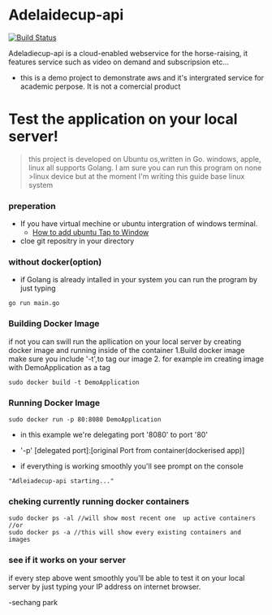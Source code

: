 # Adelaidecup-api

[![Build Status](https://travis-ci.org/joemccann/dillinger.svg?branch=master)](https://travis-ci.org/joemccann/dillinger)

Adeladiecup-api is a cloud-enabled webservice for the horse-raising, it features service such as video on demand and subscripsion etc...
  - this is a demo project to demonstrate aws and it's intergrated service for academic perpose. It is not a comercial product

# Test the application on your local server!
>this project is developed on Ubuntu os,written in Go.
>windows, apple, linux all supports Golang. I am sure you can run this program on none >linux device but at the moment I'm writing this guide base linux system


### preperation
 - If you have virtual mechine or ubuntu intergration of windows terminal.
    - [How to add ubuntu Tap to Window](https://nodejs.org/)
  - cloe git repositry in your directory
  ### without docker(option)
  - if Golang is already intalled in your system you can run the program by just typing
  ```
  go run main.go
  ```
 ### Building Docker Image
  if not you can swill run the apllication on your local server by creating docker image and running inside of the container
    1.Build docker image make sure you include '-t',to tag our image
    2. for example im creating image with DemoApplication as a tag
```
sudo docker build -t DemoApplication
```

### Running Docker Image

```
sudo docker run -p 80:8080 DemoApplication
```
- in this example we're delegating port '8080' to port '80'
- '-p' [delegated port]:[original Port from container(dockerised app)]

- if everything is working smoothly you'll see prompt on the console
```
"Adleiadecup-api starting..."
```
### cheking currently running docker containers
```
sudo docker ps -al //will show most recent one  up active containers
//or
sudo docker ps -a //this will show every existing containers and images
```

### see if it works on your server
if every step above went smoothly you'll be able to test it on your local server
by just typing your IP address on internet browser.

-sechang park
